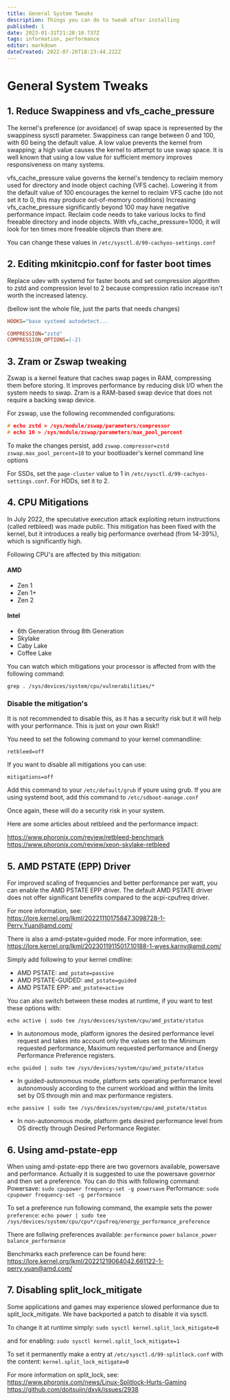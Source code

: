 ```yaml
---
title: General System Tweaks
description: Things you can do to tweak after installing
published: 1
date: 2023-01-31T21:28:10.737Z
tags: information, performance
editor: markdown
dateCreated: 2022-07-26T18:23:44.222Z
---
```


# General System Tweaks


## 1. Reduce Swappiness and vfs_cache_pressure
The kernel's preference (or avoidance) of swap space is represented by the swappiness sysctl parameter. Swappiness can range between 0 and 100, with 60 being the default value.
A low value prevents the kernel from swapping; a high value causes the kernel to attempt to use swap space. It is well known that using a low value for sufficient memory improves responsiveness on many systems.

vfs_cache_pressure value governs the kernel's tendency to reclaim memory used for directory and inode object caching (VFS cache).
Lowering it from the default value of 100 encourages the kernel to reclaim VFS cache (do not set it to 0, this may produce out-of-memory conditions)
Increasing vfs_cache_pressure significantly beyond 100 may have negative performance impact. Reclaim code needs to take various locks to find freeable directory and inode objects. With vfs_cache_pressure=1000, it will look for ten times more freeable objects than there are.

You can change these values in `/etc/sysctl.d/99-cachyos-settings.conf`

## 2. Editing mkinitcpio.conf for faster boot times

Replace udev with systemd for faster boots and set compression algorithm to zstd and compression level to 2 because compression ratio increase isn't worth the increased latency.

(bellow isnt the whole file, just the parts that needs changes)
```ini
HOOKS="base systemd autodetect...

COMPRESSION="zstd"
COMPRESSION_OPTIONS=(-2)
```

3\. Zram or Zswap tweaking
--------------------------

Zswap is a kernel feature that caches swap pages in RAM, compressing them before storing. It improves performance by reducing disk I/O when the system needs to swap.
Zram is a RAM-based swap device that does not require a backing swap device.

For zswap, use the following recommended configurations:

```C
# echo zstd > /sys/module/zswap/parameters/compressor
# echo 10 > /sys/module/zswap/parameters/max_pool_percent
```

To make the changes persist, add `zswap.compressor=zstd zswap.max_pool_percent=10` to your bootloader's kernel command line options

For SSDs, set the `page-cluster` value to 1 in `/etc/sysctl.d/99-cachyos-settings.conf`. For HDDs, set it to 2.

## 4. CPU Mitigations

In July 2022, the speculative execution attack exploiting return instructions (called retbleed) was made public. 
This mitigation has been fixed with the kernel, but it introduces a really big performance overhead (from 14-39%), which is significantly high.

Following CPU's are affected by this mitigation:
#### AMD
- Zen 1
- Zen 1+
- Zen 2
#### Intel
- 6th Generation throug 8th Generation
- Skylake
- Caby Lake
- Coffee Lake

You can watch which mitigations your processor is affected from with the following command:

`grep . /sys/devices/system/cpu/vulnerabilities/*`

### Disable the mitigation's
It is not recommended to disable this, as it has a security risk but it will help with your performance. This is just on your own Risk!!

You need to set the following command to your kernel commandline:

`retbleed=off`

If you want to disable all mitigations you can use:

`mitigations=off`

Add this command to your `/etc/default/grub` if youre using grub.
If you are using systemd boot, add this command to `/etc/sdboot-manage.conf`

Once again, these will do a security risk in your system.

Here are some articles about retbleed and the performance impact:

https://www.phoronix.com/review/retbleed-benchmark
https://www.phoronix.com/review/xeon-skylake-retbleed

## 5. AMD PSTATE (EPP) Driver

For improved scaling of frequencies and better performance per watt, you can enable the AMD PSTATE EPP driver. The default AMD PSTATE driver does not offer significant benefits compared to the acpi-cpufreq driver.

For more information, see: https://lore.kernel.org/lkml/20221110175847.3098728-1-Perry.Yuan@amd.com/

There is also a amd-pstate=guided mode. For more information, see: https://lore.kernel.org/lkml/20230119115017.10188-1-wyes.karny@amd.com/

Simply add following to your kernel cmdline:

- AMD PSTATE: `amd_pstate=passive`
- AMD PSTATE-GUIDED: `amd_pstate=guided`
- AMD PSTATE EPP: `amd_pstate=active`

You can also switch between these modes at runtime, if you want to test these options with:

`echo active | sudo tee /sys/devices/system/cpu/amd_pstate/status`

- In autonomous mode, platform ignores the desired performance level request
  and takes into account only the values set to the Minimum requested
  performance, Maximum requested performance and Energy Performance Preference
  registers.
  
`echo guided | sudo tee /sys/devices/system/cpu/amd_pstate/status`
- In guided-autonomous mode, platform sets operating performance level
  autonomously according to the current workload and within the limits set by
  OS through min and max performance registers.

`echo passive | sudo tee /sys/devices/system/cpu/amd_pstate/status`

- In non-autonomous mode, platform gets desired performance level
  from OS directly through Desired Performance Register.


## 6. Using amd-pstate-epp

When using amd-pstate-epp there are two governors available, powersave and performance.
Actually it is suggested to use the powersave governor and then set a preference.
You can do this with following command:
Powersave:
`sudo cpupower frequency-set -g powersave`
Performance:
`sudo cpupower frequency-set -g performance`

To set a preference run following command, the example sets the power `preference`:
`echo power | sudo tee /sys/devices/system/cpu/cpu*/cpufreq/energy_performance_preference`

There are follwing preferences available:
`performance` `power` `balance_power` `balance_performance`

Benchmarks each preference can be found here:
https://lore.kernel.org/lkml/20221219064042.661122-1-perry.yuan@amd.com/
## 7. Disabling split_lock_mitigate

Some applications and games may experience slowed performance due to split_lock_mitigate. We have backported a patch to disable it via sysctl.

To change it at runtime simply:
`sudo sysctl kernel.split_lock_mitigate=0`

and for enabling:
`sudo sysctl kernel.split_lock_mitigate=1`

To set it permanently make a entry at `/etc/sysctl.d/99-splitlock.conf` with the content:
`kernel.split_lock_mitigate=0`

For more information on split_lock, see:
https://www.phoronix.com/news/Linux-Splitlock-Hurts-Gaming
https://github.com/doitsujin/dxvk/issues/2938